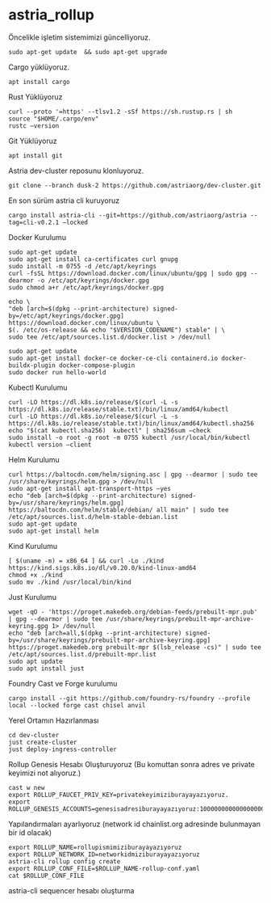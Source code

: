 # astria_rollup

Öncelikle işletim sistemimizi güncelliyoruz.
```
sudo apt-get update  && sudo apt-get upgrade
```
Cargo yüklüyoruz.
```
apt install cargo
```
Rust Yüklüyoruz
```
curl --proto '=https' --tlsv1.2 -sSf https://sh.rustup.rs | sh
source "$HOME/.cargo/env"
rustc –version
```
Git Yüklüyoruz
```
apt install git
```
Astria dev-cluster reposunu klonluyoruz.
```
git clone --branch dusk-2 https://github.com/astriaorg/dev-cluster.git
```
En son sürüm astria cli kuruyoruz
```
cargo install astria-cli --git=https://github.com/astriaorg/astria --tag=cli-v0.2.1 –locked
```
Docker Kurulumu
```
sudo apt-get update
sudo apt-get install ca-certificates curl gnupg
sudo install -m 0755 -d /etc/apt/keyrings
curl -fsSL https://download.docker.com/linux/ubuntu/gpg | sudo gpg --dearmor -o /etc/apt/keyrings/docker.gpg
sudo chmod a+r /etc/apt/keyrings/docker.gpg

echo \
"deb [arch=$(dpkg --print-architecture) signed-by=/etc/apt/keyrings/docker.gpg] https://download.docker.com/linux/ubuntu \
$(. /etc/os-release && echo "$VERSION_CODENAME") stable" | \
sudo tee /etc/apt/sources.list.d/docker.list > /dev/null

sudo apt-get update
sudo apt-get install docker-ce docker-ce-cli containerd.io docker-buildx-plugin docker-compose-plugin
sudo docker run hello-world
```
Kubectl Kurulumu
```
curl -LO https://dl.k8s.io/release/$(curl -L -s https://dl.k8s.io/release/stable.txt)/bin/linux/amd64/kubectl
curl -LO https://dl.k8s.io/release/$(curl -L -s https://dl.k8s.io/release/stable.txt)/bin/linux/amd64/kubectl.sha256
echo "$(cat kubectl.sha256)  kubectl" | sha256sum –check
sudo install -o root -g root -m 0755 kubectl /usr/local/bin/kubectl
kubectl version –client
```
Helm Kurulumu
```
curl https://baltocdn.com/helm/signing.asc | gpg --dearmor | sudo tee /usr/share/keyrings/helm.gpg > /dev/null
sudo apt-get install apt-transport-https –yes
echo "deb [arch=$(dpkg --print-architecture) signed-by=/usr/share/keyrings/helm.gpg]
https://baltocdn.com/helm/stable/debian/ all main" | sudo tee /etc/apt/sources.list.d/helm-stable-debian.list
sudo apt-get update
sudo apt-get install helm
```
Kind Kurulumu
```
[ $(uname -m) = x86_64 ] && curl -Lo ./kind https://kind.sigs.k8s.io/dl/v0.20.0/kind-linux-amd64
chmod +x ./kind
sudo mv ./kind /usr/local/bin/kind
```
Just Kurulumu
```
wget -qO - 'https://proget.makedeb.org/debian-feeds/prebuilt-mpr.pub' | gpg --dearmor | sudo tee /usr/share/keyrings/prebuilt-mpr-archive-keyring.gpg 1> /dev/null
echo "deb [arch=all,$(dpkg --print-architecture) signed-by=/usr/share/keyrings/prebuilt-mpr-archive-keyring.gpg] https://proget.makedeb.org prebuilt-mpr $(lsb_release -cs)" | sudo tee /etc/apt/sources.list.d/prebuilt-mpr.list
sudo apt update
sudo apt install just
```
Foundry Cast ve Forge kurulumu
```
cargo install --git https://github.com/foundry-rs/foundry --profile local --locked forge cast chisel anvil
```
Yerel Ortamın Hazırlanması
```
cd dev-cluster
just create-cluster
just deploy-ingress-controller
```
Rollup Genesis Hesabı Oluşturuyoruz
(Bu komuttan sonra adres ve private keyimizi not alıyoruz.)
```
cast w new
export ROLLUP_FAUCET_PRIV_KEY=privatekeyimiziburayayazıyoruz.
export ROLLUP_GENESIS_ACCOUNTS=genesisadresiburayayazıyoruz:100000000000000000000
```
Yapılandırmaları ayarlıyoruz
(network id chainlist.org adresinde bulunmayan bir id olacak)
```
export ROLLUP_NAME=rollupismimiziburayayazıyoruz
export ROLLUP_NETWORK_ID=networkidmiziburayayazıyoruz
astria-cli rollup config create
export ROLLUP_CONF_FILE=$ROLLUP_NAME-rollup-conf.yaml
cat $ROLLUP_CONF_FILE
```
astria-cli sequencer hesabı oluşturma
```
